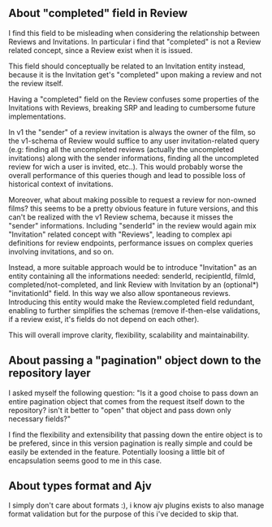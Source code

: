 ## About "completed" field in Review

I find this field to be misleading when considering the relationship between Reviews and Invitations. In particular i find that "completed" is not a Review related concept, since a Review exist when it is issued.

This field should conceptually be related to an Invitation entity instead, because it is the Invitation get's "completed" upon making a review and not the review itself.

Having a "completed" field on the Review confuses some properties of the Invitations with Reviews, breaking SRP and leading to cumbersome future implementations.

In v1 the "sender" of a review invitation is always the owner of the film, so the v1-schema of Review would suffice to any user invitation-related query (e.g: finding all the uncompleted reviews (actually the uncompleted invitations) along with the sender informations, finding all the uncompleted review for wich a user is invited, etc..). This would probably worse the overall performance of this queries though and lead to possible loss of historical context of invitations.

Moreover, what about making possible to request a review for non-owned films? this seems to be a pretty obvious feature in future versions, and this can't be realized with the v1 Review schema, because it misses the "sender" informations. Including "senderId" in the review would again mix "Invitation" related concept with "Reviews", leading to complex api definitions for review endpoints, performance issues on complex queries involving invitations, and so on. 

Instead, a more suitable approach would be to introduce "Invitation" as an entity containing all the informations needed: senderId, recipientId, filmId, completed/not-completed, and link Review with Invitation by an (optional*) "invitationId" field. In this way we also allow spontaneous reviews. Introducing this entity would make the Review.completed field redundant, enabling to further simplifies the schemas (remove if-then-else validations, if a review exist, it's fields do not depend on each other).

This will overall improve clarity, flexibility, scalability and maintainability.



## About passing a "pagination" object down to the repository layer

I asked myself the following question: "Is it a good choise to pass down an entire pagination object that comes from the request itself down to the repository? isn't it better to "open" that object and pass down only necessary fields?"

I find the flexibility and extensibility that passing down the entire object is to be prefered, since in this version pagination is really simple and could be easily be extended in the feature. Potentially loosing a little bit of encapsulation seems good to me in this case.



## About types format and Ajv
I simply don't care about formats :), i know ajv plugins exists to also manage format validation but for the purpose of this i've decided to skip that. 